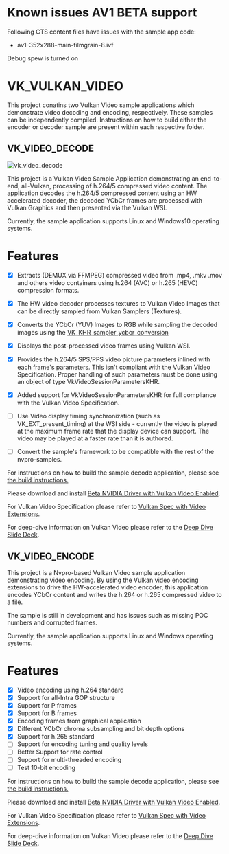 # Known issues AV1 BETA support
Following CTS content files have issues with the sample app code:
- av1-352x288-main-filmgrain-8.ivf 

Debug spew is turned on

# VK_VULKAN_VIDEO

This project conatins two Vulkan Video sample applications which demonstrate video decoding and encoding, respectively. These samples can be independently compiled. Instructions on how to build either the encoder or decoder sample are present within each respective folder.

## VK_VIDEO_DECODE

![vk_video_decode](vk_video_decoder/doc/VideoDecode.png)


This project is a Vulkan Video Sample Application demonstrating an end-to-end, all-Vulkan, processing of h.264/5 compressed video content. The application decodes the  h.264/5 compressed content using an HW accelerated decoder, the decoded YCbCr frames are processed with Vulkan Graphics and then presented via the Vulkan WSI.

Currently, the sample application supports Linux and Windows10 operating systems.


Features
========

- [x] Extracts (DEMUX via FFMPEG) compressed video from .mp4, .mkv .mov and others video containers using h.264 (AVC) or h.265 (HEVC) compression formats. 
- [x] The HW video decoder processes textures to Vulkan Video Images that can be directly sampled from Vulkan Samplers (Textures). 
- [x] Converts the YCbCr (YUV) Images to RGB while sampling the decoded images using the [VK_KHR_sampler_ycbcr_conversion](https://www.khronos.org/registry/vulkan/specs/1.2-extensions/man/html/VK_KHR_sampler_ycbcr_conversion.html)
- [x] Displays the post-processed video frames using Vulkan WSI.
- [x] Provides the h.264/5 SPS/PPS video picture parameters inlined with each frame's parameters. This isn't compliant with the Vulkan Video Specification. Proper handling of such parameters must be done using an object of type VkVideoSessionParametersKHR.
- [x] Added support for VkVideoSessionParametersKHR for full compliance with the Vulkan Video Specification.
- [ ] Use Video display timing synchronization (such as VK_EXT_present_timing) at the WSI side - currently the video is played at the maximum frame rate that the display device can support. The video may be played at a faster rate than it is authored.
- [ ] Convert the sample's framework to be compatible with the rest of the nvpro-samples.


For instructions on how to build the sample decode application, please see [the build instructions.](https://github.com/nvpro-samples/vk_video_samples/blob/main/vk_video_decoder/BUILD.md)

Please download and install [Beta NVIDIA Driver with Vulkan Video Enabled](https://developer.nvidia.com/vulkan-driver).

For Vulkan Video Specification please refer to [Vulkan Spec with Video Extensions](https://www.khronos.org/registry/vulkan/specs/1.2-extensions/html/vkspec.html).

For deep-dive information on Vulkan Video please refer to the [Deep Dive Slide Deck](https://www.khronos.org/assets/uploads/apis/Vulkan-Video-Deep-Dive-Apr21.pdf).

## VK_VIDEO_ENCODE

This project is a Nvpro-based Vulkan Video sample application demonstrating video encoding. By using the Vulkan video encoding extensions to drive the HW-accelerated video encoder, this application encodes YCbCr content and writes the h.264 or h.265 compressed video to a file.

The sample is still in development and has issues such as missing POC numbers and corrupted frames.

Currently, the sample application supports Linux and Windows operating systems.

Features
========

- [x] Video encoding using h.264 standard
- [x] Support for all-Intra GOP structure
- [x] Support for P frames
- [x] Support for B frames
- [x] Encoding frames from graphical application
- [x] Different YCbCr chroma subsampling and bit depth options
- [x] Support for h.265 standard
- [ ] Support for encoding tuning and quality levels
- [ ] Better Support for rate control
- [ ] Support for multi-threaded encoding
- [ ] Test 10-bit encoding

For instructions on how to build the sample decode application, please see [the build instructions.](https://github.com/nvpro-samples/vk_video_samples/blob/main/vk_video_encoder/BUILD.md)

Please download and install [Beta NVIDIA Driver with Vulkan Video Enabled](https://developer.nvidia.com/vulkan-driver).

For Vulkan Video Specification please refer to [Vulkan Spec with Video Extensions](https://www.khronos.org/registry/vulkan/specs/1.3-extensions/html/vkspec.html).

For deep-dive information on Vulkan Video please refer to the [Deep Dive Slide Deck](https://www.khronos.org/assets/uploads/apis/Vulkan-Video-Deep-Dive-Apr21.pdf).
